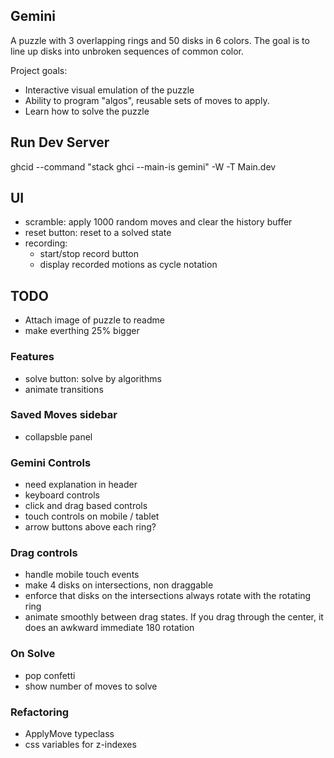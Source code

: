 ## Gemini 
A puzzle with 3 overlapping rings and 50 disks in 6 colors. The goal is to line up disks into unbroken sequences of common color.

Project goals:
- Interactive visual emulation of the puzzle
- Ability to program "algos", reusable sets of moves to apply.
- Learn how to solve the puzzle

## Run Dev Server
ghcid --command "stack ghci --main-is gemini" -W -T Main.dev

## UI
- scramble: apply 1000 random moves and clear the history buffer
- reset button: reset to a solved state
- recording:
    - start/stop record button
    - display recorded motions as cycle notation

## TODO
- Attach image of puzzle to readme
- make everthing 25% bigger

### Features
- solve button: solve by algorithms
- animate transitions

### Saved Moves sidebar
- collapsble panel 

### Gemini Controls
- need explanation in header
- keyboard controls
- click and drag based controls
- touch controls on mobile / tablet
- arrow buttons above each ring?

### Drag controls
- handle mobile touch events
- make 4 disks on intersections, non draggable
- enforce that disks on the intersections always rotate with the rotating ring
- animate smoothly between drag states. If you drag through the center, it does an awkward immediate 180 rotation

### On Solve
- pop confetti 
- show number of moves to solve

### Refactoring
- ApplyMove typeclass
- css variables for z-indexes

